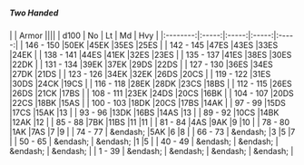 ##### Two Handed

|      | Armor ||||
| d100 | No | Lt | Md | Hvy |
|:--------:|:-----:|:-----:|:-----:|:-----:|
| 146 - 150 |50EK |45EK |35ES |25ES |
| 142 - 145 |47ES |43ES |33ES |24EK |
| 138 - 141 |44ES |41EK |32ES |23ES |
| 135 - 137 |41ES |38ES |30ES |22DK |
| 131 - 134 |39EK |37EK |29DS |22DS |
| 127 - 130 |36ES |34ES |27DK |21DS |
| 123 - 126 |34EK |32EK |26DS |20CS |
| 119 - 122 |31ES |30DS |24CK |19CS |
| 116 - 118 |28EK |28DK |23CS |18BS |
| 112 - 115 |26ES |26DS |21CK |17BS |
| 108 - 111 |23EK |24DS |20CS |16BK |
| 104 - 107 |20DS |22CS |18BK |15AS |
| 100 - 103 |18DK |20CS |17BS |14AK |
| 97 - 99 |15DS |17CS |15AK |13 |
| 93 - 96 |13DK |16BS |14AS |13 |
| 89 - 92 |10CS |14BK |12AK |12 |
| 85 - 88 |7BK |11BS |11 |11 |
| 81 - 84 |4AS |9AK |9 |10 |
| 78 - 80 |1AK |7AS |7 |9 |
| 74 - 77 | &endash;  |5AK |6 |8 |
| 66 - 73 | &endash;  |3 |5 |7 |
| 50 - 65 | &endash;  | &endash;  |1 |5 |
| 40 - 49 | &endash;  | &endash;  | &endash;  | &endash;  |
| 1 - 39 | &endash;  | &endash;  | &endash;  | &endash;  |

